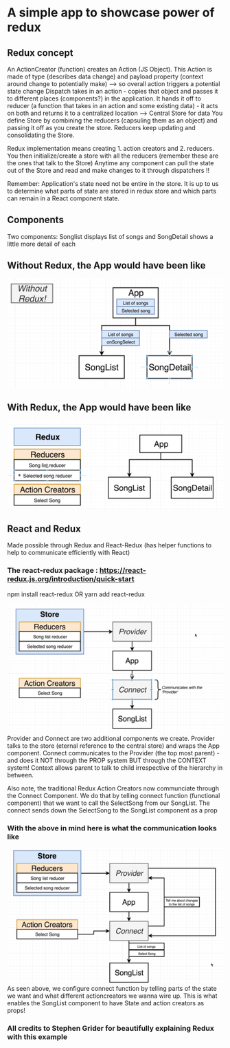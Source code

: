 # A simple app to showcase power of redux

## Redux concept
An ActionCreator (function) creates an Action (JS Object). This Action is made of type (describes data change) and payload property (context around change to potentially make) --> so overall action triggers a potential state change
Dispatch takes in an action - copies that object and passes it to different places (components?) in the application. It hands it off to reducer (a function that takes in an action and some existing data) - it acts on both and returns it to a centralized location --> Central Store for data
You define Store by combining the reducers (capsuling them as an object) and passing it off as you create the store. Reducers keep updating and consolidating the Store.

Redux implementation means creating 1. action creators and 2. reducers. 
You then initialize/create a store with all the reducers (remember these are the ones that talk to the Store) 
Anytime any component can pull the state out of the Store and read and make changes to it through dispatchers !!

Remember: Application's state need not be entire in the store. It is up to us to determine what parts of state are stored in redux store and which parts can remain in a React component state.

## Components
Two components: 
Songlist displays list of songs and 
SongDetail shows a little more detail of each

## Without Redux, the App would have been like 
![Without Redux- The App would look like](/public/withoutRedux.png)

## With Redux, the App would have been like 
![With Redux- The App would look like](/public/withRedux.png)

## React and Redux
Made possible through Redux and React-Redux (has helper functions to help to communicate efficiently with React)
### The react-redux package : https://react-redux.js.org/introduction/quick-start
npm install react-redux
OR
yarn add react-redux

![React-Redux implementation](/public/react-redux-implementation.png)
Provider and Connect are two additional components we create. Provider talks to the store (eternal reference to the central store) and wraps the App component.
Connect communicates to the Provider (the top most parent) - and does it NOT through the PROP system BUT through the CONTEXT system! Context allows parent to talk to child irrespective of the hierarchy in between. 

Also note, the traditional Redux Action Creators now communciate through the Connect Component. We do that by telling connect function (functional component) that we want to call the SelectSong from our SongList. The connect sends down the SelectSong to the SongList component as a prop


### With the above in mind here is what the communication looks like
![React Redux detail use case](/public/react-redux-implementation-detail.png)
As seen above, we configure connect function by telling parts of the state we want and what different actioncreators we wanna wire up. This is what enables the SongList component to have State and action creators as props!


###  All credits to Stephen Grider for beautifully explaining Redux with this example

